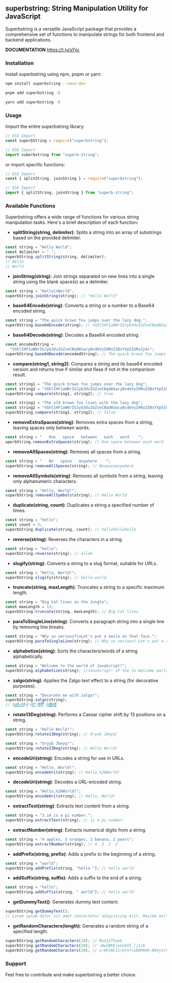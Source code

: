 ## superbstring: String Manipulation Utility for JavaScript

Superbstring is a versatile JavaScript package that provides a comprehensive set of functions to manipulate strings for both frontend and backend applications.

**DOCUMENTATION** https://t.ly/sYjic

### Installation

Install superbstring using npm, pnpm or yarn:

```bash
npm install superbstring --save-dev
```

```bash
pnpm add superbstring -D
```

```bash
yarn add superbstring -D
```

### Usage

Import the entire superbstring library:

```javascript
// ES5 Import
const superbString = require("superbstring");

// ES6 Import
import suberbstring from "superb-string";
```

or import specific functions:

```javascript
// ES5 Import
const { splitString, joinString } = require("superbstring");

// ES6 Import
import { splitString, joinString } from "superb-string";
```

### Available Functions

Superbstring offers a wide range of functions for various string manipulation tasks. Here's a brief description of each function:

- **splitString(string, delimiter)**: Splits a string into an array of substrings based on the provided delimiter.

```javascript
const string = "Hello World";
const delimiter = " ";
superbString.splitString(string, delimiter);
// Hello
// World
```

- **joinString(string)**: Join strings separated on new lines into a single string using the blank space(s) as a delimiter.

```javascript
const string = "Hello\nWorld";
superbString.joinString(string); // "Hello World"
```

- **base64Encode(string)**: Converts a string or a number to a Base64 encoded string.

```javascript
const string = "The quick brown fox jumps over the lazy dog.";
superbString.base64Encode(string); // VGhlIHF1aWNrIGJyb3duIGZveCBqdW1wcyBvdmVyIHRoZSBsYXp5IGRvZy4=
```

- **base64Decode(string)**: Decodes a Base64 encoded string.

```javascript
const encodedString =
  "VGhlIHF1aWNrIGJyb3duIGZveCBqdW1wcyBvdmVyIHRoZSBsYXp5IGRvZy4=";
superbString.base64Decode(encodedString); // The quick brown fox jumps over the lazy dog.
```

- **compare(string1, string2)**: Compares a string and its base64 encoded version and returns true if similar and flase if not in the comparison result.

```javascript
const string1 = "The quick brown fox jumps over the lazy dog";
const string2 = "VGhlIHF1aWNrIGJyb3duIGZveCBqdW1wcyBvdmVyIHRoZSBsYXp5IGRvZy4";
superbString.compare(string1, string2); // true

const string1 = "The old brown fox lives with the lazy dog";
const string2 = "VGhlIHF1aWNrIGJyb3duIGZveCBqdW1wcyBvdmVyIHRoZSBsYXp5IGRvZy4";
superbString.compare(string1, string2); // false
```

- **removeExtraSpaces(string)**: Removes extra spaces from a string, leaving spaces only between words.

```javascript
const string = "   One   space   between   each   word    ";
uperbString.removeExtraSpaces(string); // One space between each word
```

- **removeAllSpaces(string)**: Removes all spaces from a string.

```javascript
const string = "   No   space   anywhere    ";
superbString.removeAllSpaces(string); // Nospaceanywhere
```

- **removeAllSymbols(string)**: Removes all symbols from a string, leaving only alphanumeric characters.

```javascript
const string = "Hello, World!";
superbString.removeAllSymbols(string); // Hello World
```

- **duplicate(string, count)**: Duplicates a string a specified number of times.

```javascript
const string = "hello";
const count = 3;
superbString.duplicate(string, count); // hellohellohello
```

- **reverse(string)**: Reverses the characters in a string.

```javascript
const string = "hello";
superbString.reverse(string); // olleh
```

- **slugify(string)**: Converts a string to a slug format, suitable for URLs.

```javascript
const string = "Hello, World!";
superbString.slugify(string); // hello-world
```

- **truncate(string, maxLength)**: Truncates a string to a specific maximum length.

```javascript
const string = "Big Cat lives in the Jungle";
const maxLength = 13;
superbString.truncate(string, maxLength); // Big Cat lives
```

- **paraToSingleLine(string)**: Converts a paragraph string into a single line by removing line breaks.

```javascript
const string = "Why so serious?\nLet's put a smile on that face.";
superbString.paraToSingleLine(string); // Why so serious? Let's put a smile on that face.
```

- **alphabetize(string)**: Sorts the characters/words of a string alphabetically.

```javascript
const string = "Welcome to the world of JavaScript!";
superbString.alphabetize(string); //JavaScript! of the to Welcome world
```

- **zalgo(string)**: Applies the Zalgo text effect to a string (for decorative purposes).

```javascript
const string = "Decorate me with zalgo!";
superbString.zalgo(string);
// D̡̳͔҉̬e͚̪ͫ̒̂̕͟c͋҉̤̥ͮǫ̻͍͕̍ŗ̵̧̜̣͈͓̓͛͌͜ͅą̴̶̓͆͘tě̴̶͓͕̓ͣ͊ͅ m̸̛̺͕͊̑͟͡è̶̮͔̫̓́̊͢͜͡ͅ w̴̷̵̢̞̥͆͗́̕̚͝͡ͅi͖͝͝tͮ͝͏̷̭͗̄̽͑h̢̧̤̼͋̏͑ͧ͆̽̽̉̒̎ z҉͕̘͉́̀͘͢a͎͛̍͏̸̶̢̛̮̯̞̬̮̋l̴̷͙ͯͭ̀͘͏̢̯̠͂̚͞g̖͓̤̍͗ͮ́ͅo͝҉̴̷̗͙̐̎͂͘҉͖͕͐͢!̶̧̡̼̪̟̙̥̪̮̿ͭ̅
```

- **rotate13Deg(string)**: Performs a Caesar cipher shift by 13 positions on a string.

```javascript
const string = "Hello World!";
superbString.rotate13Deg(string); // Uryyb Jbeyq!

const string = "Uryyb Jbeyq!";
superbString.rotate13Deg(string); // Hello World!
```

- **encodeUri(string)**: Encodes a string for use in URLs.

```javascript
const string = "Hello, World!";
superbString.encodeUri(string); // Hello,%20World!
```

- **decodeUri(string)**: Decodes a URL-encoded string.

```javascript
const string = "Hello,%20World!";
superbString.encodeUri(string); // Hello, World!
```

- **extractText(string)**: Extracts text content from a string.

```javascript
const string = "3.14 is a pi number.";
superbString.extractText(string); // is a pi number;
```

- **extractNumber(string)**: Extracts numerical digits from a string.

```javascript
const string = "4 apples, 3 oranges, 1 banana, 2 pears";
superbString.extractNumber(string); // 4  3  1  2
```

- **addPrefix(string, prefix)**: Adds a prefix to the beginning of a string.

```javascript
const string = "world";
superbString.addPrefix(string, "hello "); // hello world
```

- **addSuffix(string, suffix)**: Adds a suffix to the end of a string.

```javascript
const string = "hello";
superbString.addSuffix(string, " world"); // hello world
```

- **getDummyText()**: Generates dummy text content.

```javascript
superbString.getDummyText();
// Lorem ipsum dolor sit amet consectetur adipisicing elit. Maxime mollitia, molestiae quas vel sint commodi repudiandae consequuntur voluptatum laborum numquam blanditiis harum quisquam eius sed odit fugiat iusto fuga praesentium optio, eaque rerum! Provident similique accusantium nemo autem. Veritatis obcaecati tenetur iure eius earum ut molestias architecto voluptate aliquam nihil, eveniet aliquid culpa officia aut! Impedit sit sunt quaerat, odit, tenetur error, harum nesciunt ipsum debitis quas aliquid. Reprehenderit, quia. Quo neque error repudiandae fuga? Ipsa laudantium molestias eos sapiente officiis modi at sunt excepturi expedita sint? Sed quibusdam recusandae alias error harum maxime adipisci amet laborum. Perspiciatis minima nesciunt dolorem! Officiis iure rerum voluptates a cumque velit quibusdam sed amet tempora. Sit laborum ab, eius fugit doloribus tenetur fugiat, temporibus enim commodi iusto libero magni deleniti quod quam consequuntur! Commodi minima excepturi repudiandae velit hic maxime doloremque. Quaerat provident commodi consectetur veniam similique ad earum omnis ipsum saepe, voluptas, hic voluptates pariatur est explicabo fugiat, dolorum eligendi quam cupiditate excepturi mollitia maiores labore suscipit quas? Nulla, placeat. Voluptatem quaerat non architecto ab laudantium modi minima sunt esse temporibus sint culpa, recusandae aliquam numquam totam ratione voluptas quod exercitationem fuga. Possimus quis earum veniam quasi aliquam eligendi, placeat qui corporis!
```

- **getRandomCharacters(length)**: Generates a random string of a specified length.

```javascript
superbString.getRandomCharacters(10); // MudjZT5ubk
superbString.getRandomCharacters(20); // >Ww2BKEjeUuKU5_[j1xb
superbString.getRandomCharacters(30); // u~Wh{WC2z>V}hf<z89MVHh~N8VytcV
```

### Support

Feel free to contribute and make superbstring a better choice.
